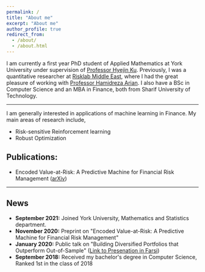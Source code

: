 ```yaml
---
permalink: /
title: "About me"
excerpt: "About me"
author_profile: true
redirect_from: 
  - /about/
  - /about.html
---
```


I am currently a first year PhD student of Applied Mathematics at York University under supervision of [Professor Hyejin Ku](https://hku.info.yorku.ca/). Previously, I was a quantitative researcher at [Risklab Middle East](https://risklab.me/), where I had the great pleasure of working with [Professor Hamidreza Arian](https://arian.ai/). I also have a BSc in Computer Science and an MBA in Finance, both from Sharif University of Technology.

---

I am generally interested in applications of machine learning in Finance. My main areas of research include,
* Risk-sensitive Reinforcement learning
* Robust Optimization

## Publications:
* Encoded Value-at-Risk: A Predictive Machine for Financial Risk Management ([arXiv](https://arxiv.org/abs/2011.06742))

---

## News
* **September 2021:** Joined York University, Mathematics and Statistics department.
* **November 2020:** Preprint on "Encoded Value-at-Risk: A Predictive Machine for Financial Risk Management"
* **January 2020:** Public talk on "Building Diversified Portfolios that Outperform Out-of-Sample" ([Link to Presenation in Farsi](https://www.aparat.com/v/nkjlB))
* **September 2018:** Received my bachelor's degree in Computer Science, Ranked 1st in the class of 2018


